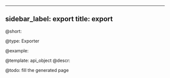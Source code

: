 
---
sidebar_label: export
title: export
---          

@short: 


@type: Exporter

@example: 



@template:	api_object
@descr: 



@todo:
fill the generated page
